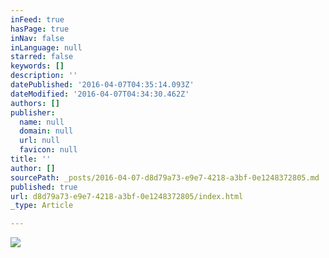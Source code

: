```yaml
---
inFeed: true
hasPage: true
inNav: false
inLanguage: null
starred: false
keywords: []
description: ''
datePublished: '2016-04-07T04:35:14.093Z'
dateModified: '2016-04-07T04:34:30.462Z'
authors: []
publisher:
  name: null
  domain: null
  url: null
  favicon: null
title: ''
author: []
sourcePath: _posts/2016-04-07-d8d79a73-e9e7-4218-a3bf-0e1248372805.md
published: true
url: d8d79a73-e9e7-4218-a3bf-0e1248372805/index.html
_type: Article

---
```

![](https://the-grid-user-content.s3-us-west-2.amazonaws.com/a01fd3f8-59b7-4fc5-8bac-d3fe20a92f58.jpg)